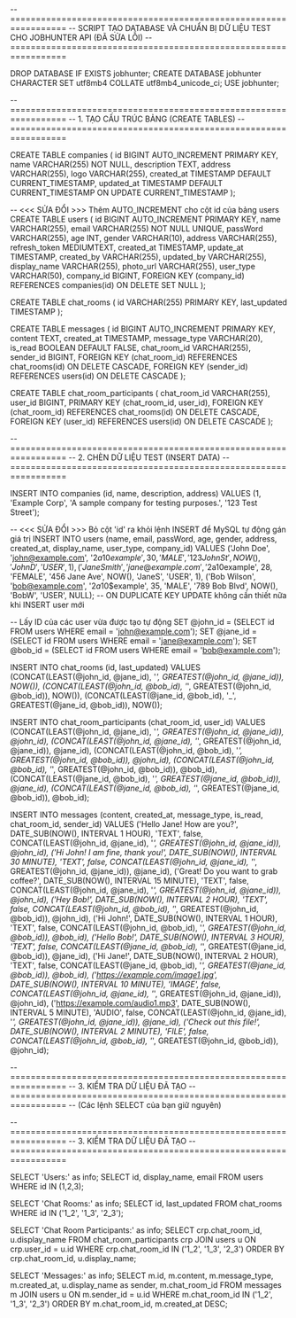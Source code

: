 -- =================================================================
-- SCRIPT TẠO DATABASE VÀ CHUẨN BỊ DỮ LIỆU TEST CHO JOBHUNTER API (ĐÃ SỬA LỖI)
-- =================================================================

DROP DATABASE IF EXISTS jobhunter;
CREATE DATABASE jobhunter CHARACTER SET utf8mb4 COLLATE utf8mb4_unicode_ci;
USE jobhunter;

-- =================================================================
-- 1. TẠO CẤU TRÚC BẢNG (CREATE TABLES)
-- =================================================================

CREATE TABLE companies (
    id BIGINT AUTO_INCREMENT PRIMARY KEY,
    name VARCHAR(255) NOT NULL,
    description TEXT,
    address VARCHAR(255),
    logo VARCHAR(255),
    created_at TIMESTAMP DEFAULT CURRENT_TIMESTAMP,
    updated_at TIMESTAMP DEFAULT CURRENT_TIMESTAMP ON UPDATE CURRENT_TIMESTAMP
);

-- <<< SỬA ĐỔI >>> Thêm AUTO_INCREMENT cho cột id của bảng users
CREATE TABLE users (
    id BIGINT AUTO_INCREMENT PRIMARY KEY, 
    name VARCHAR(255),
    email VARCHAR(255) NOT NULL UNIQUE,
    passWord VARCHAR(255),
    age INT,
    gender VARCHAR(10),
    address VARCHAR(255),
    refresh_token MEDIUMTEXT,
    created_at TIMESTAMP,
    update_at TIMESTAMP,
    created_by VARCHAR(255),
    updated_by VARCHAR(255),
    display_name VARCHAR(255),
    photo_url VARCHAR(255),
    user_type VARCHAR(50),
    company_id BIGINT,
    FOREIGN KEY (company_id) REFERENCES companies(id) ON DELETE SET NULL
);

CREATE TABLE chat_rooms (
    id VARCHAR(255) PRIMARY KEY,
    last_updated TIMESTAMP
);

CREATE TABLE messages (
    id BIGINT AUTO_INCREMENT PRIMARY KEY,
    content TEXT,
    created_at TIMESTAMP,
    message_type VARCHAR(20),
    is_read BOOLEAN DEFAULT FALSE,
    chat_room_id VARCHAR(255),
    sender_id BIGINT,
    FOREIGN KEY (chat_room_id) REFERENCES chat_rooms(id) ON DELETE CASCADE,
    FOREIGN KEY (sender_id) REFERENCES users(id) ON DELETE CASCADE
);

CREATE TABLE chat_room_participants (
    chat_room_id VARCHAR(255),
    user_id BIGINT,
    PRIMARY KEY (chat_room_id, user_id),
    FOREIGN KEY (chat_room_id) REFERENCES chat_rooms(id) ON DELETE CASCADE,
    FOREIGN KEY (user_id) REFERENCES users(id) ON DELETE CASCADE
);

-- =================================================================
-- 2. CHÈN DỮ LIỆU TEST (INSERT DATA)
-- =================================================================

INSERT INTO companies (id, name, description, address) VALUES
(1, 'Example Corp', 'A sample company for testing purposes.', '123 Test Street');

-- <<< SỬA ĐỔI >>> Bỏ cột 'id' ra khỏi lệnh INSERT để MySQL tự động gán giá trị
INSERT INTO users (name, email, passWord, age, gender, address, created_at, display_name, user_type, company_id) VALUES
('John Doe', 'john@example.com', '$2a$10$example', 30, 'MALE', '123 John St', NOW(), 'JohnD', 'USER', 1),
('Jane Smith', 'jane@example.com', '$2a$10$example', 28, 'FEMALE', '456 Jane Ave', NOW(), 'JaneS', 'USER', 1),
('Bob Wilson', 'bob@example.com', '$2a$10$example', 35, 'MALE', '789 Bob Blvd', NOW(), 'BobW', 'USER', NULL);
-- ON DUPLICATE KEY UPDATE không cần thiết nữa khi INSERT user mới

-- Lấy ID của các user vừa được tạo tự động
SET @john_id = (SELECT id FROM users WHERE email = 'john@example.com');
SET @jane_id = (SELECT id FROM users WHERE email = 'jane@example.com');
SET @bob_id = (SELECT id FROM users WHERE email = 'bob@example.com');

INSERT INTO chat_rooms (id, last_updated) VALUES
(CONCAT(LEAST(@john_id, @jane_id), '_', GREATEST(@john_id, @jane_id)), NOW()),
(CONCAT(LEAST(@john_id, @bob_id), '_', GREATEST(@john_id, @bob_id)), NOW()),
(CONCAT(LEAST(@jane_id, @bob_id), '_', GREATEST(@jane_id, @bob_id)), NOW());

INSERT INTO chat_room_participants (chat_room_id, user_id) VALUES
(CONCAT(LEAST(@john_id, @jane_id), '_', GREATEST(@john_id, @jane_id)), @john_id),
(CONCAT(LEAST(@john_id, @jane_id), '_', GREATEST(@john_id, @jane_id)), @jane_id),
(CONCAT(LEAST(@john_id, @bob_id), '_', GREATEST(@john_id, @bob_id)), @john_id),
(CONCAT(LEAST(@john_id, @bob_id), '_', GREATEST(@john_id, @bob_id)), @bob_id),
(CONCAT(LEAST(@jane_id, @bob_id), '_', GREATEST(@jane_id, @bob_id)), @jane_id),
(CONCAT(LEAST(@jane_id, @bob_id), '_', GREATEST(@jane_id, @bob_id)), @bob_id);

INSERT INTO messages (content, created_at, message_type, is_read, chat_room_id, sender_id) VALUES
('Hello Jane! How are you?', DATE_SUB(NOW(), INTERVAL 1 HOUR), 'TEXT', false, CONCAT(LEAST(@john_id, @jane_id), '_', GREATEST(@john_id, @jane_id)), @john_id),
('Hi John! I am fine, thank you!', DATE_SUB(NOW(), INTERVAL 30 MINUTE), 'TEXT', false, CONCAT(LEAST(@john_id, @jane_id), '_', GREATEST(@john_id, @jane_id)), @jane_id),
('Great! Do you want to grab coffee?', DATE_SUB(NOW(), INTERVAL 15 MINUTE), 'TEXT', false, CONCAT(LEAST(@john_id, @jane_id), '_', GREATEST(@john_id, @jane_id)), @john_id),
('Hey Bob!', DATE_SUB(NOW(), INTERVAL 2 HOUR), 'TEXT', false, CONCAT(LEAST(@john_id, @bob_id), '_', GREATEST(@john_id, @bob_id)), @john_id),
('Hi John!', DATE_SUB(NOW(), INTERVAL 1 HOUR), 'TEXT', false, CONCAT(LEAST(@john_id, @bob_id), '_', GREATEST(@john_id, @bob_id)), @bob_id),
('Hello Bob!', DATE_SUB(NOW(), INTERVAL 3 HOUR), 'TEXT', false, CONCAT(LEAST(@jane_id, @bob_id), '_', GREATEST(@jane_id, @bob_id)), @jane_id),
('Hi Jane!', DATE_SUB(NOW(), INTERVAL 2 HOUR), 'TEXT', false, CONCAT(LEAST(@jane_id, @bob_id), '_', GREATEST(@jane_id, @bob_id)), @bob_id),
('https://example.com/image1.jpg', DATE_SUB(NOW(), INTERVAL 10 MINUTE), 'IMAGE', false, CONCAT(LEAST(@john_id, @jane_id), '_', GREATEST(@john_id, @jane_id)), @john_id),
('https://example.com/audio1.mp3', DATE_SUB(NOW(), INTERVAL 5 MINUTE), 'AUDIO', false, CONCAT(LEAST(@john_id, @jane_id), '_', GREATEST(@john_id, @jane_id)), @jane_id),
('Check out this file!', DATE_SUB(NOW(), INTERVAL 2 MINUTE), 'FILE', false, CONCAT(LEAST(@john_id, @bob_id), '_', GREATEST(@john_id, @bob_id)), @john_id);


-- =================================================================
-- 3. KIỂM TRA DỮ LIỆU ĐÃ TẠO
-- =================================================================
-- (Các lệnh SELECT của bạn giữ nguyên)

-- =================================================================
-- 3. KIỂM TRA DỮ LIỆU ĐÃ TẠO
-- =================================================================

SELECT 'Users:' as info;
SELECT id, display_name, email FROM users WHERE id IN (1,2,3);

SELECT 'Chat Rooms:' as info;
SELECT id, last_updated FROM chat_rooms WHERE id IN ('1_2', '1_3', '2_3');

SELECT 'Chat Room Participants:' as info;
SELECT crp.chat_room_id, u.display_name
FROM chat_room_participants crp
JOIN users u ON crp.user_id = u.id
WHERE crp.chat_room_id IN ('1_2', '1_3', '2_3')
ORDER BY crp.chat_room_id, u.display_name;

SELECT 'Messages:' as info;
SELECT m.id, m.content, m.message_type, m.created_at,
       u.display_name as sender, m.chat_room_id
FROM messages m
JOIN users u ON m.sender_id = u.id
WHERE m.chat_room_id IN ('1_2', '1_3', '2_3')
ORDER BY m.chat_room_id, m.created_at DESC;
